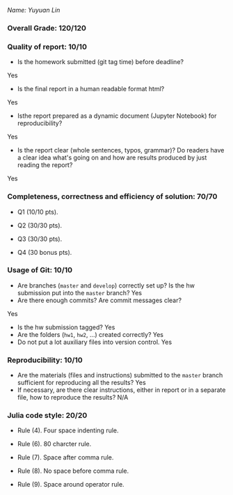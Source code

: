 *Name: Yuyuan Lin*

### Overall Grade: 120/120

### Quality of report: 10/10

-   Is the homework submitted (git tag time) before deadline? 

Yes

-   Is the final report in a human readable format html? 

Yes

-   Isthe report prepared as a dynamic document (Jupyter Notebook) for reproducibility?

Yes

-   Is the report clear (whole sentences, typos, grammar)? Do readers have a clear idea what's going on and how are results produced by just reading the report? 

Yes

### Completeness, correctness and efficiency of solution: 70/70

- Q1 (10/10 pts).

- Q2 (30/30 pts). 

- Q3 (30/30 pts).

- Q4 (30 bonus pts). 

### Usage of Git: 10/10

- Are branches (`master` and `develop`) correctly set up? Is the hw submission put into the `master` branch?
Yes
- Are there enough commits? Are commit messages clear? 

Yes      
         
- Is the hw submission tagged? 
Yes
- Are the folders (`hw1`, `hw2`, ...) created correctly? 
Yes
- Do not put a lot auxiliary files into version control. 
Yes

### Reproducibility: 10/10

- Are the materials (files and instructions) submitted to the `master` branch sufficient for reproducing all the results? 
Yes
- If necessary, are there clear instructions, either in report or in a separate file, how to reproduce the results?
N/A
### Julia code style: 20/20

- Rule (4). Four space indenting rule. 

- Rule (6). 80 charcter rule.

- Rule (7). Space after comma rule.

- Rule (8). No space before comma rule.

- Rule (9). Space around operator rule.
